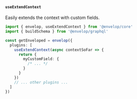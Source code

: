 #### `useExtendContext`

Easily extends the context with custom fields.

```ts
import { envelop, useExtendContext } from '@envelop/core'
import { buildSchema } from '@envelop/graphql'

const getEnveloped = envelop({
  plugins: [
    useExtendContext(async contextSoFar => {
      return {
        myCustomField: {
          /* ... */
        }
      }
    })
    // ... other plugins ...
  ]
})
```

